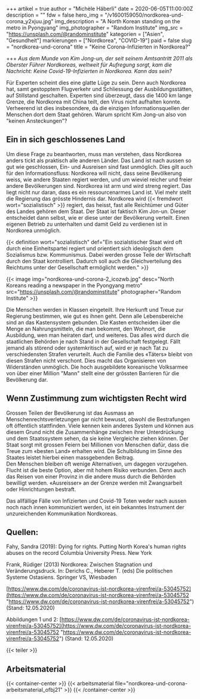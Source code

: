 +++
artikel = true
author = "Michèle Häberli"
date = 2020-06-05T11:00:00Z
description = ""
fdw = false
hero_img = "/v1600159050/nordkorea-und-corona_y2xjuu.jpg"
img_description = "A North Korean standing on the metro in Pyongyang"
img_photographer = "Random Institute"
img_src = "https://unsplash.com/@randominstitute"
kategorien = ["Asien", "Gesundheit"]
markierungen = ["Nordkorea", "COVID-19"]
paid = false
slug = "nordkorea-und-corona"
title = "Keine Corona-Infizierten in Nordkorea?"

+++
_Aus dem Munde von Kim Jong-un, der seit seinem Amtsantritt 2011 als Oberster Führer Nordkoreas, weltweit für Aufregung sorgt, kam die Nachricht: Keine Covid-19-Infizierten in Nordkorea. Kann das sein?_

Für Experten scheint dies eine glatte Lüge zu sein. Denn auch Nordkorea hat, samt gestopptem Flugverkehr und Schliessung der Ausbildungsstätten, auf Stillstand geschalten. Experten sind überzeugt, dass die 1400 km lange Grenze, die Nordkorea mit China teilt, den Virus nicht aufhalten konnte. Verheerend ist dies insbesondere, da die einzigen Informationsquellen der Menschen dort dem Staat gehören. Warum spricht Kim Jong-un also von "keinen Ansteckungen"?

## Ein in sich geschlossenes Land

Um diese Frage zu beantworten, muss man verstehen, dass Nordkorea anders tickt als praktisch alle anderen Länder. Das Land ist nach aussen so gut wie geschlossen, Ein- und Ausreisen sind fast unmöglich. Dies gilt auch für den Informationsfluss: Nordkorea will nicht, dass seine Bevölkerung weiss, wie andere Staaten regiert werden, und um wieviel reicher und freier andere Bevölkerungen sind. Nordkorea ist arm und wird streng regiert. Das liegt nicht nur daran, dass es ein ressourcenarmes Land ist. Viel mehr stellt die Regierung das grösste Hindernis dar. Nordkorea wird {{< fremdwort wort="sozialistisch" >}} regiert, das heisst, fast alle Reichtümer und Güter des Landes gehören dem Staat. Der Staat ist faktisch Kim Jon-un. Dieser entscheidet dann selbst, wie er diese unter der Bevölkerung verteilt. Einen eigenen Betrieb zu unterhalten und damit Geld zu verdienen ist in Nordkorea unmöglich.

{{< definition wort="sozialistisch" def="Ein sozialstischer Staat wird oft durch eine Einheitspartei regiert und orientiert sich ideologisch dem Sozialismus bzw. Kommunismus. Dabei werden grosse Teile der Wirtschaft durch den Staat kontrolliert. Dadurch soll auch die Gleichverteilung des Reichtums unter der Gesellschaft ermöglicht werden." >}}

{{< image img="nordkorea-und-corona-2_icozwb.jpg" desc="North Koreans reading a newspaper in the Pyongyang metro" src="https://unsplash.com/@randominstitute" photographer="Random Institute" >}}

Die Menschen werden in Klassen eingeteilt. Ihre Herkunft und Treue zur Regierung bestimmen, wie gut es ihnen geht. Denn alle Lebensbereiche sind an das Kastensystem gebunden. Die Kasten entscheiden über die Menge an Nahrungsmitteln, die man bekommt, den Wohnort, die Ausbildung, wen man heiraten darf, und weiteres. Das alles wird durch die staatlichen Behörden je nach Stand in der Gesellschaft festgelegt. Fällt jemand als störend oder systemkritisch auf, wird er je nach Tat zu verschiedensten Strafen verurteilt. Auch die Familie des «Täters» bleibt von diesen Strafen nicht verschont. Dies macht das Organisieren von Widerständen unmöglich. Die hoch ausgebildete koreanische Volksarmee von über einer Million "Mann" stellt eine der grössten Barrieren für die Bevölkerung dar.

## Wenn Zustimmung zum wichtigsten Recht wird

Grossen Teilen der Bevölkerung ist das Ausmass an Menschenrechtsverletzungen gar nicht bewusst, obwohl die Bestrafungen oft öffentlich stattfinden. Viele kennen kein anderes System und können aus diesem Grund nicht die Zusammenhänge zwischen ihrer Unterdrückung und dem Staatssystem sehen, da sie keine Vergleiche ziehen können. Der Staat sorgt mit grossen Feiern bei Millionen von Menschen dafür, dass die Treue zum «besten Land» erhalten wird. Die Schulbildung im Sinne des Staates leistet hierbei einen massgebenden Beitrag.  
Den Menschen bleiben oft wenige Alternativen, um dagegen vorzugehen. Flucht ist die beste Option, aber mit hohem Risiko verbunden. Denn auch das Reisen von einer Provinz in die andere muss durch die Behörden bewilligt werden. «Ausreisser» an der Grenze werden mit Zwangsarbeit oder Hinrichtungen bestraft.

Das allfällige Fälle von Infizierten und Covid-19 Toten weder nach aussen noch nach innen kommuniziert werden, ist ein bekanntes Instrument der unzureichenden Kommunikation Nordkoreas.​

## Quellen:

Fahy, Sandra (2019): Dying for rights. Putting North Korea's human rights abuses on the record Columbia University Press. New York

Frank, Rüdiger (2013) Nordkorea: Zwischen Stagnation und Veränderungsdruck. In: Derichs C., Heberer T. (eds) Die politischen Systeme Ostasiens. Springer VS, Wiesbaden

[https://www.dw.com/de/coronavirus-ist-nordkorea-virenfrei/a-53045752](https://www.dw.com/de/coronavirus-ist-nordkorea-virenfrei/a-53045752 "https://www.dw.com/de/coronavirus-ist-nordkorea-virenfrei/a-53045752") (Stand: 12.05.2020)

Abbildungen 1 und 2: [https://www.dw.com/de/coronavirus-ist-nordkorea-virenfrei/a-53045752](https://www.dw.com/de/coronavirus-ist-nordkorea-virenfrei/a-53045752 "https://www.dw.com/de/coronavirus-ist-nordkorea-virenfrei/a-53045752") (Stand: 12.05.2020)

{{< teiler >}}

## Arbeitsmaterial

{{< container-center >}}
	{{< arbeitsmaterial file="nordkorea-und-corona-arbeitsmaterial_ofbj21" >}}
{{< /container-center >}}

